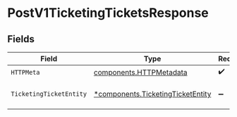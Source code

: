 # PostV1TicketingTicketsResponse


## Fields

| Field                                                                                 | Type                                                                                  | Required                                                                              | Description                                                                           |
| ------------------------------------------------------------------------------------- | ------------------------------------------------------------------------------------- | ------------------------------------------------------------------------------------- | ------------------------------------------------------------------------------------- |
| `HTTPMeta`                                                                            | [components.HTTPMetadata](../../models/components/httpmetadata.md)                    | :heavy_check_mark:                                                                    | N/A                                                                                   |
| `TicketingTicketEntity`                                                               | [*components.TicketingTicketEntity](../../models/components/ticketingticketentity.md) | :heavy_minus_sign:                                                                    | Creates a ticket for a project                                                        |